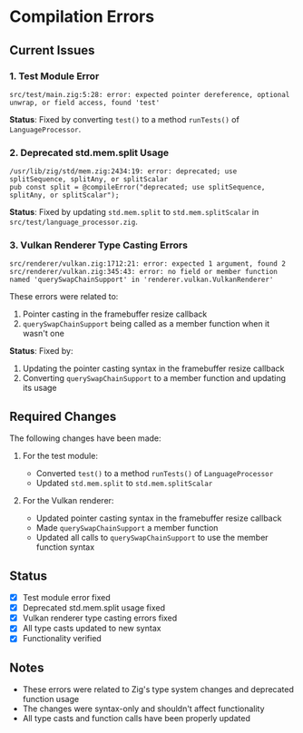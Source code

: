 # Compilation Errors

## Current Issues

### 1. Test Module Error
```
src/test/main.zig:5:28: error: expected pointer dereference, optional unwrap, or field access, found 'test'
```

**Status**: Fixed by converting `test()` to a method `runTests()` of `LanguageProcessor`.

### 2. Deprecated std.mem.split Usage
```
/usr/lib/zig/std/mem.zig:2434:19: error: deprecated; use splitSequence, splitAny, or splitScalar
pub const split = @compileError("deprecated; use splitSequence, splitAny, or splitScalar");
```

**Status**: Fixed by updating `std.mem.split` to `std.mem.splitScalar` in `src/test/language_processor.zig`.

### 3. Vulkan Renderer Type Casting Errors
```
src/renderer/vulkan.zig:1712:21: error: expected 1 argument, found 2
src/renderer/vulkan.zig:345:43: error: no field or member function named 'querySwapChainSupport' in 'renderer.vulkan.VulkanRenderer'
```

These errors were related to:
1. Pointer casting in the framebuffer resize callback
2. `querySwapChainSupport` being called as a member function when it wasn't one

**Status**: Fixed by:
1. Updating the pointer casting syntax in the framebuffer resize callback
2. Converting `querySwapChainSupport` to a member function and updating its usage

## Required Changes

The following changes have been made:

1. For the test module:
   - Converted `test()` to a method `runTests()` of `LanguageProcessor`
   - Updated `std.mem.split` to `std.mem.splitScalar`

2. For the Vulkan renderer:
   - Updated pointer casting syntax in the framebuffer resize callback
   - Made `querySwapChainSupport` a member function
   - Updated all calls to `querySwapChainSupport` to use the member function syntax

## Status
- [x] Test module error fixed
- [x] Deprecated std.mem.split usage fixed
- [x] Vulkan renderer type casting errors fixed
- [x] All type casts updated to new syntax
- [x] Functionality verified

## Notes
- These errors were related to Zig's type system changes and deprecated function usage
- The changes were syntax-only and shouldn't affect functionality
- All type casts and function calls have been properly updated 